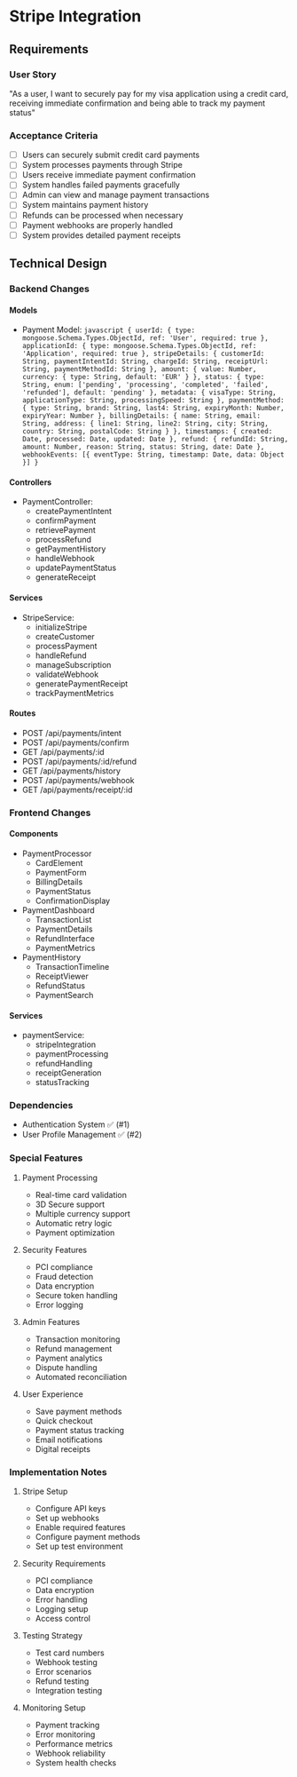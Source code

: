 # Stripe Integration

## Requirements
### User Story
"As a user, I want to securely pay for my visa application using a credit card, receiving immediate confirmation and being able to track my payment status"

### Acceptance Criteria
- [ ] Users can securely submit credit card payments
- [ ] System processes payments through Stripe
- [ ] Users receive immediate payment confirmation
- [ ] System handles failed payments gracefully
- [ ] Admin can view and manage payment transactions
- [ ] System maintains payment history
- [ ] Refunds can be processed when necessary
- [ ] Payment webhooks are properly handled
- [ ] System provides detailed payment receipts

## Technical Design

### Backend Changes
#### Models
- Payment Model: ```javascript
  {
    userId: {
      type: mongoose.Schema.Types.ObjectId,
      ref: 'User',
      required: true
    },
    applicationId: {
      type: mongoose.Schema.Types.ObjectId,
      ref: 'Application',
      required: true
    },
    stripeDetails: {
      customerId: String,
      paymentIntentId: String,
      chargeId: String,
      receiptUrl: String,
      paymentMethodId: String
    },
    amount: {
      value: Number,
      currency: {
        type: String,
        default: 'EUR'
      }
    },
    status: {
      type: String,
      enum: ['pending', 'processing', 'completed', 'failed', 'refunded'],
      default: 'pending'
    },
    metadata: {
      visaType: String,
      applicationType: String,
      processingSpeed: String
    },
    paymentMethod: {
      type: String,
      brand: String,
      last4: String,
      expiryMonth: Number,
      expiryYear: Number
    },
    billingDetails: {
      name: String,
      email: String,
      address: {
        line1: String,
        line2: String,
        city: String,
        country: String,
        postalCode: String
      }
    },
    timestamps: {
      created: Date,
      processed: Date,
      updated: Date
    },
    refund: {
      refundId: String,
      amount: Number,
      reason: String,
      status: String,
      date: Date
    },
    webhookEvents: [{
      eventType: String,
      timestamp: Date,
      data: Object
    }]
  } ```

#### Controllers
- PaymentController:
  - createPaymentIntent
  - confirmPayment
  - retrievePayment
  - processRefund
  - getPaymentHistory
  - handleWebhook
  - updatePaymentStatus
  - generateReceipt

#### Services
- StripeService:
  - initializeStripe
  - createCustomer
  - processPayment
  - handleRefund
  - manageSubscription
  - validateWebhook
  - generatePaymentReceipt
  - trackPaymentMetrics

#### Routes
- POST /api/payments/intent
- POST /api/payments/confirm
- GET /api/payments/:id
- POST /api/payments/:id/refund
- GET /api/payments/history
- POST /api/payments/webhook
- GET /api/payments/receipt/:id

### Frontend Changes
#### Components
- PaymentProcessor
  - CardElement
  - PaymentForm
  - BillingDetails
  - PaymentStatus
  - ConfirmationDisplay
- PaymentDashboard
  - TransactionList
  - PaymentDetails
  - RefundInterface
  - PaymentMetrics
- PaymentHistory
  - TransactionTimeline
  - ReceiptViewer
  - RefundStatus
  - PaymentSearch

#### Services
- paymentService:
  - stripeIntegration
  - paymentProcessing
  - refundHandling
  - receiptGeneration
  - statusTracking

### Dependencies
- Authentication System ✅ (#1)
- User Profile Management ✅ (#2)

### Special Features
1. Payment Processing
   - Real-time card validation
   - 3D Secure support
   - Multiple currency support
   - Automatic retry logic
   - Payment optimization

2. Security Features
   - PCI compliance
   - Fraud detection
   - Data encryption
   - Secure token handling
   - Error logging

3. Admin Features
   - Transaction monitoring
   - Refund management
   - Payment analytics
   - Dispute handling
   - Automated reconciliation

4. User Experience
   - Save payment methods
   - Quick checkout
   - Payment status tracking
   - Email notifications
   - Digital receipts

### Implementation Notes
1. Stripe Setup
   - Configure API keys
   - Set up webhooks
   - Enable required features
   - Configure payment methods
   - Set up test environment

2. Security Requirements
   - PCI compliance
   - Data encryption
   - Error handling
   - Logging setup
   - Access control

3. Testing Strategy
   - Test card numbers
   - Webhook testing
   - Error scenarios
   - Refund testing
   - Integration testing

4. Monitoring Setup
   - Payment tracking
   - Error monitoring
   - Performance metrics
   - Webhook reliability
   - System health checks

